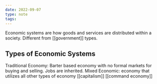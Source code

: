 ```yaml
---
date: 2022-09-07
type: note
tags: 
---
```


Economic systems are how goods and services are distributed within a society. Different from [[government]] types.

## Types of Economic Systems
Traditional Economy: Barter based economy with no formal markets for buying and selling. Jobs are inherited.
Mixed Economic: economy that utilizes all other types of economy
[[capitalism]]
[[command economy]]
